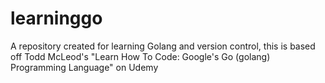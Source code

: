 # learninggo
A repository created for learning Golang and version control, this is based off Todd McLeod's "Learn How To Code: Google's Go (golang) Programming Language" on Udemy
